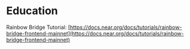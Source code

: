 # Education

Rainbow Bridge Tutorial: [https://docs.near.org/docs/tutorials/rainbow-bridge-frontend-mainnet](https://docs.near.org/docs/tutorials/rainbow-bridge-frontend-mainnet)

